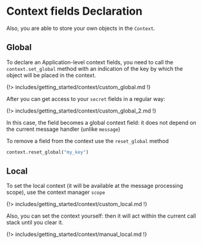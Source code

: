 # Context fields Declaration

Also, you are able to store your own objects in the `Context`.

## Global

To declare an Application-level context fields, you need to call the `context.set_global` method with an indication of the key by which the object will be placed in the context.

{!> includes/getting_started/context/custom_global.md !}

After you can get access to your `secret` fields in a regular way:

{!> includes/getting_started/context/custom_global_2.md !}

In this case, the field becomes a global context field: it does not depend on the current message handler (unlike `message`)

To remove a field from the context use the `reset_global` method

```python
context.reset_global("my_key")
```

## Local

To set the local context (it will be available at the message processing scope), use the context manager `scope`

{!> includes/getting_started/context/custom_local.md !}

Also, you can set the context yourself: then it will act within the current call stack until you clear it.

{!> includes/getting_started/context/manual_local.md !}

